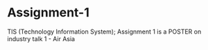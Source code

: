 # Assignment-1
TIS (Technology Information System);
Assignment 1 is a POSTER on industry talk 1 - Air Asia
